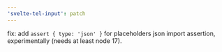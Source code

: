 ```yaml
---
'svelte-tel-input': patch
---
```


fix: add `assert { type: 'json' }` for placeholders json import assertion, experimentally (needs at least node 17).
